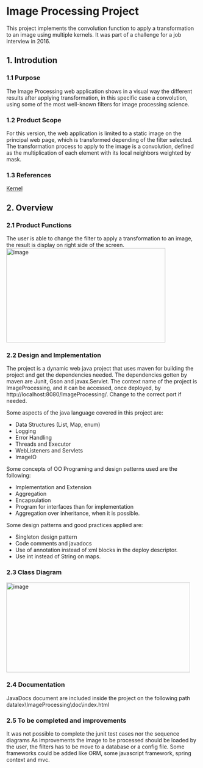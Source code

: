 # Image Processing Project

This project implements the convolution function to apply a transformation to an image using multiple kernels. It was part of a challenge for a job interview in 2016.

## 1. Introdution
### 1.1 Purpose
The Image Processing web application shows in a visual way the different results after applying transformation, in this specific case a convolution, using some of the most well-known filters for image processing science.

### 1.2 Product Scope
For this version, the web application is limited to a static image on the principal web page, which is transformed depending of the filter selected. The transformation process to apply to the image is a convolution, defined as the multiplication of each element with its local neighbors weighted by mask. 

### 1.3 References
[Kernel](https://en.wikipedia.org/wiki/Kernel_)

## 2. Overview
### 2.1 Product Functions
The user is able to change the filter to apply a transformation to an image, the result is display on right side of the screen. 
<img width="417" height="247" alt="image" src="https://github.com/user-attachments/assets/22a6a5e4-81e9-47b2-8431-5966aa902bac" />

### 2.2 Design and Implementation
The project is a dynamic web java project that uses maven for building the project and get the dependencies needed. The dependencies gotten by maven are Junit, Gson and javax.Servlet.
The context name of the project is ImageProcessing, and it can be accessed, once deployed, by http://localhost:8080/ImageProcessing/. Change to the correct port if needed.

Some aspects of the java language covered in this project are:
- Data Structures (List, Map, enum)
- Logging
- Error Handling
- Threads and Executor
- WebListeners and Servlets
- ImageIO

Some concepts of OO Programing and design patterns used are the following:
- Implementation and Extension
- Aggregation
- Encapsulation
- Program for interfaces than for implementation
- Aggregation over inheritance, when it is possible.

Some design patterns and good practices applied are:
- Singleton design pattern
- Code comments and javadocs
- Use of annotation instead of xml blocks in the deploy descriptor.
- Use int instead of String on maps.

### 2.3 Class Diagram
<img width="482" height="235" alt="image" src="https://github.com/user-attachments/assets/6633a58d-c8c5-484a-a84a-67a494211026" />

### 2.4 Documentation
JavaDocs document are included inside the project on the following path datalex\ImageProcessing\doc\index.html 

### 2.5 To be completed and improvements
It was not possible to complete the junit test cases nor the sequence diagrams
As improvements the image to be processed should be loaded by the user, the filters has to be move to a database or a config file. Some frameworks could be added like ORM, some javascript framework, spring context and mvc.








